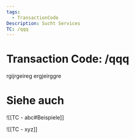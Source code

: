 ```yaml
---
tags:
  - TransactionCode
Description: Sucht Services
TC: /qqq
---
```

# Transaction Code: /qqq
rgijrgeireg
ergjeirggre

# Siehe auch

![[TC - abc#Beispiele]]

![[TC - xyz]]